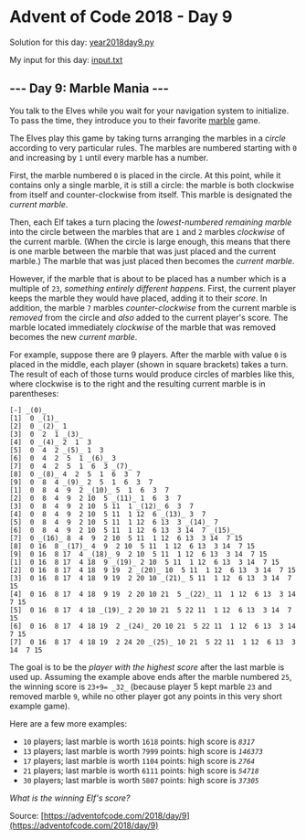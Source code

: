 # Advent of Code 2018 - Day 9

Solution for this day: [year2018day9.py](year2018/day9/year2018day9.py)

My input for this day: [input.txt](year2018/day9/input.txt)

## \--- Day 9: Marble Mania ---

You talk to the Elves while you wait for your navigation system to initialize.
To pass the time, they introduce you to their favorite
[marble](https://en.wikipedia.org/wiki/Marble_\(toy\)) game.

The Elves play this game by taking turns arranging the marbles in a _circle_
according to very particular rules. The marbles are numbered starting with `0`
and increasing by `1` until every marble has a number.

First, the marble numbered `0` is placed in the circle. At this point, while
it contains only a single marble, it is still a circle: the marble is both
clockwise from itself and counter-clockwise from itself. This marble is
designated the _current marble_.

Then, each Elf takes a turn placing the _lowest-numbered remaining marble_
into the circle between the marbles that are `1` and `2` marbles _clockwise_
of the current marble. (When the circle is large enough, this means that there
is one marble between the marble that was just placed and the current marble.)
The marble that was just placed then becomes the _current marble_.

However, if the marble that is about to be placed has a number which is a
multiple of `23`, _something entirely different happens_. First, the current
player keeps the marble they would have placed, adding it to their _score_. In
addition, the marble `7` marbles _counter-clockwise_ from the current marble
is _removed_ from the circle and _also_ added to the current player's score.
The marble located immediately _clockwise_ of the marble that was removed
becomes the new _current marble_.

For example, suppose there are 9 players. After the marble with value `0` is
placed in the middle, each player (shown in square brackets) takes a turn. The
result of each of those turns would produce circles of marbles like this,
where clockwise is to the right and the resulting current marble is in
parentheses:

    
    
    [-] _(0)_
    [1]  0 _(1)_
    [2]  0 _(2)_ 1 
    [3]  0  2  1 _(3)_
    [4]  0 _(4)_ 2  1  3 
    [5]  0  4  2 _(5)_ 1  3 
    [6]  0  4  2  5  1 _(6)_ 3 
    [7]  0  4  2  5  1  6  3 _(7)_
    [8]  0 _(8)_ 4  2  5  1  6  3  7 
    [9]  0  8  4 _(9)_ 2  5  1  6  3  7 
    [1]  0  8  4  9  2 _(10)_ 5  1  6  3  7 
    [2]  0  8  4  9  2 10  5 _(11)_ 1  6  3  7 
    [3]  0  8  4  9  2 10  5 11  1 _(12)_ 6  3  7 
    [4]  0  8  4  9  2 10  5 11  1 12  6 _(13)_ 3  7 
    [5]  0  8  4  9  2 10  5 11  1 12  6 13  3 _(14)_ 7 
    [6]  0  8  4  9  2 10  5 11  1 12  6 13  3 14  7 _(15)_
    [7]  0 _(16)_ 8  4  9  2 10  5 11  1 12  6 13  3 14  7 15 
    [8]  0 16  8 _(17)_ 4  9  2 10  5 11  1 12  6 13  3 14  7 15 
    [9]  0 16  8 17  4 _(18)_ 9  2 10  5 11  1 12  6 13  3 14  7 15 
    [1]  0 16  8 17  4 18  9 _(19)_ 2 10  5 11  1 12  6 13  3 14  7 15 
    [2]  0 16  8 17  4 18  9 19  2 _(20)_ 10  5 11  1 12  6 13  3 14  7 15 
    [3]  0 16  8 17  4 18  9 19  2 20 10 _(21)_ 5 11  1 12  6 13  3 14  7 15 
    [4]  0 16  8 17  4 18  9 19  2 20 10 21  5 _(22)_ 11  1 12  6 13  3 14  7 15 
    [5]  0 16  8 17  4 18 _(19)_ 2 20 10 21  5 22 11  1 12  6 13  3 14  7 15 
    [6]  0 16  8 17  4 18 19  2 _(24)_ 20 10 21  5 22 11  1 12  6 13  3 14  7 15 
    [7]  0 16  8 17  4 18 19  2 24 20 _(25)_ 10 21  5 22 11  1 12  6 13  3 14  7 15
    

The goal is to be the _player with the highest score_ after the last marble is
used up. Assuming the example above ends after the marble numbered `25`, the
winning score is `23+9= _32_` (because player 5 kept marble `23` and removed
marble `9`, while no other player got any points in this very short example
game).

Here are a few more examples:

  * `10` players; last marble is worth `1618` points: high score is _`8317`_
  * `13` players; last marble is worth `7999` points: high score is _`146373`_
  * `17` players; last marble is worth `1104` points: high score is _`2764`_
  * `21` players; last marble is worth `6111` points: high score is _`54718`_
  * `30` players; last marble is worth `5807` points: high score is _`37305`_

_What is the winning Elf's score?_



Source: [https://adventofcode.com/2018/day/9](https://adventofcode.com/2018/day/9)

